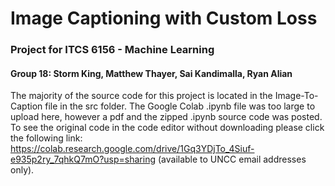 # Image Captioning with Custom Loss

### Project for ITCS 6156 - Machine Learning

#### Group 18: Storm King, Matthew Thayer, Sai Kandimalla, Ryan Alian

The majority of the source code for this project is located in the Image-To-Caption file in the src folder. The Google Colab .ipynb file was too large to upload here, however a pdf and the zipped .ipynb source code was posted. To see the original code in the code editor without downloading please click the following link: https://colab.research.google.com/drive/1Gq3YDjTo_4Siuf-e935p2ry_7qhkQ7mO?usp=sharing (available to UNCC email addresses only).
